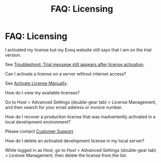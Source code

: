 ﻿---
uid: faq-licensing
topic: faq-licensing
locale: en
title: "FAQ: Licensing"
dnneditions: Evoq Content,Evoq Engage
dnnversion: 09.02.00
parent-topic: administrators-licensing-overview
related-topics: activate-license-automatically,activate-license-manually,troubleshooting-licensing
links: ["[DNN Evoq Licensing](https://dnnsupport.dnnsoftware.com/hc/en-us/articles/360004881714-DNN-Evoq-Licensing)"]
---

# FAQ: Licensing

I activated my license but my Evoq website still says that I am on the trial version.

See [Troubleshoot: Trial message still appears after license activation](xref:troubleshooting-licensing).

Can I activate a license on a server without internet access?

See [Activate License Manually](xref:activate-license-manually).

How do I view my available licenses?

Go to Host \> Advanced Settings (double-gear tab) \> License Management, and then search for your email address or invoice number.

How do I recover a production license that was inadvertently activated in a local development environment?

Please contact [Customer Support](https://www.dnnsoftware.com/services/customer-support).

How do I delete an activated development license in my local server?

While logged in as Host, go to Host \> Advanced Settings (double-gear tab) \> License Management, then delete the license from the list.
